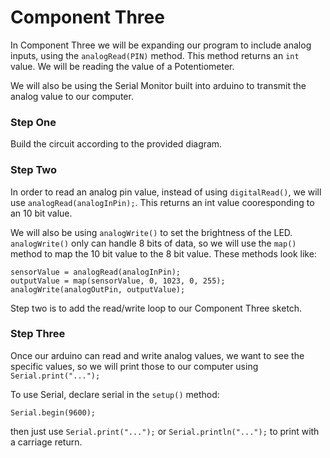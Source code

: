 # Component Three

In Component Three we will be expanding our program to include analog inputs, using the `analogRead(PIN)` method.  This method returns an `int` value. We will be reading the value of a Potentiometer.

We will also be using the Serial Monitor built into arduino to transmit the analog value to our computer.  

### Step One

Build the circuit according to the provided diagram.

### Step Two

In order to read an analog pin value, instead of using `digitalRead()`, we will use `analogRead(analogInPin);`.  This returns an int value cooresponding to an 10 bit value.  

We will also be using `analogWrite()` to set the brightness of the LED.  `analogWrite()` only can handle 8 bits of data, so we will use the `map()` method to map the 10 bit value to the 8 bit value.  These methods look like:

```
sensorValue = analogRead(analogInPin);
outputValue = map(sensorValue, 0, 1023, 0, 255);
analogWrite(analogOutPin, outputValue);
```

Step two is to add the read/write loop to our Component Three sketch.

### Step Three

Once our arduino can read and write analog values, we want to see the specific values, so we will print those to our computer using `Serial.print("...");`

To use Serial, declare serial in the `setup()` method:
```
Serial.begin(9600);
```
then just use `Serial.print("...");` or `Serial.println("...");` to print with a carriage return.
